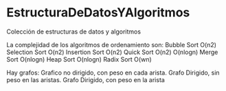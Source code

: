 # EstructuraDeDatosYAlgoritmos
 Colección de estructuras de datos y algoritmos

La complejidad de los algoritmos de ordenamiento son:
Bubble Sort O(n2)
Selection Sort O(n2)
Insertion Sort O(n2)
Quick Sort O(n2) O(nlogn)
Merge Sort O(nlogn)
Heap Sort O(nlogn)
Radix Sort O(wn)

Hay grafos:
Grafico no dirigido, con peso en cada arista.
Grafo Dirigido, sin peso en las aristas.
Grafo Dirigido, con peso en la arista